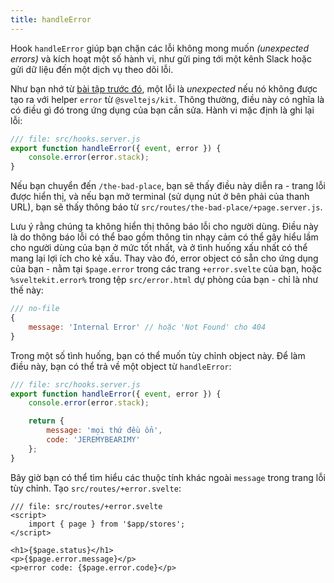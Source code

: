 ```yaml
---
title: handleError
---
```


Hook `handleError` giúp bạn chặn các lỗi không mong muốn _(unexpected errors)_ và kích hoạt một số hành vi, như gửi ping tới một kênh Slack hoặc gửi dữ liệu đến một dịch vụ theo dõi lỗi.

Như bạn nhớ từ [bài tập trước đó](error-basics), một lỗi là _unexpected_  nếu nó không được tạo ra với helper `error` từ `@sveltejs/kit`. Thông thường, điều này có nghĩa là có điều gì đó trong ứng dụng của bạn cần sửa. Hành vi mặc định là ghi lại lỗi:


```js
/// file: src/hooks.server.js
export function handleError({ event, error }) {
	console.error(error.stack);
}
```

Nếu bạn chuyển đến `/the-bad-place`, bạn sẽ thấy điều này diễn ra - trang lỗi được hiển thị, và nếu bạn mở terminal (sử dụng nút ở bên phải của thanh URL), bạn sẽ thấy thông báo từ `src/routes/the-bad-place/+page.server.js`.

Lưu ý rằng chúng ta không hiển thị thông báo lỗi cho người dùng. Điều này là do thông báo lỗi có thể bao gồm thông tin nhạy cảm có thể gây hiểu lầm cho người dùng của bạn ở mức tốt nhất, và ở tình huống xấu nhất có thể mang lại lợi ích cho kẻ xấu. Thay vào đó, error object có sẵn cho ứng dụng của bạn - nằm tại `$page.error` trong các trang `+error.svelte` của bạn, hoặc `%sveltekit.error%` trong tệp `src/error.html` dự phòng của bạn - chỉ là như thế này:

```js
/// no-file
{
	message: 'Internal Error' // hoặc 'Not Found' cho 404
}
```

Trong một số tình huống, bạn có thể muốn tùy chỉnh object này. Để làm điều này, bạn có thể trả về một object từ `handleError`:

```js
/// file: src/hooks.server.js
export function handleError({ event, error }) {
	console.error(error.stack);

	return {
		message: 'mọi thứ đều ổn',
		code: 'JEREMYBEARIMY'
	};
}
```

Bây giờ bạn có thể tìm hiểu các thuộc tính khác ngoài `message` trong trang lỗi tùy chỉnh. Tạo `src/routes/+error.svelte`:

```svelte
/// file: src/routes/+error.svelte
<script>
	import { page } from '$app/stores';
</script>

<h1>{$page.status}</h1>
<p>{$page.error.message}</p>
<p>error code: {$page.error.code}</p>
```

